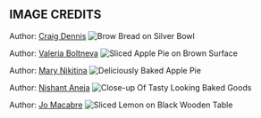 ## IMAGE CREDITS
Author: [Craig Dennis](https://www.pexels.com/@craigmdennis/)
![Brow Bread on Silver Bowl](https://images.pexels.com/photos/899235/pexels-photo-899235.jpeg?auto=compress&cs=tinysrgb&w=1260&h=750&dpr=2)

Author: [Valeria Boltneva](https://www.pexels.com/@valeriya/)
![Sliced Apple Pie on Brown Surface](https://images.pexels.com/photos/1282279/pexels-photo-1282279.jpeg?auto=compress&cs=tinysrgb&w=1260&h=750&dpr=2)

Author: [Mary Nikitina](https://www.pexels.com/@mary-nikitina-53440096/)
![Deliciously Baked Apple Pie](https://images.pexels.com/photos/7790871/pexels-photo-7790871.jpeg?auto=compress&cs=tinysrgb&w=800)

Author: [Nishant Aneja](https://www.pexels.com/@nishantaneja/)
![Close-up Of Tasty Looking Baked Goods](https://images.pexels.com/photos/2955816/pexels-photo-2955816.jpeg?auto=compress&cs=tinysrgb&w=1260&h=750&dpr=2)

Author: [Jo Macabre](https://www.pexels.com/@jomacabre/)
![Sliced Lemon on Black Wooden Table](https://images.pexels.com/photos/7469449/pexels-photo-7469449.jpeg?auto=compress&cs=tinysrgb&w=1260&h=750&dpr=2)